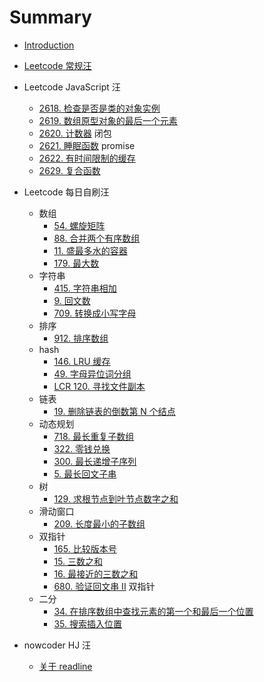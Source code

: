 # Summary

- [Introduction](README.md)

- [Leetcode 常规汪](./Leetcode/Classics/index.md)
- Leetcode JavaScript 汪
  - [2618. 检查是否是类的对象实例](./Leetcode/Problems/Medium/2618.md)
  - [2619. 数组原型对象的最后一个元素](./Leetcode/Problems/Easy/2619.md)
  - [2620. 计数器](./Leetcode/Problems/Easy/2620.md) 闭包
  - [2621. 睡眠函数](./Leetcode/Problems/Easy/2621.md) promise
  - [2622. 有时间限制的缓存](./Leetcode/Problems/Medium/2622.md)
  - [2629. 复合函数](./Leetcode/Problems/Easy/2629.md)
- Leetcode 每日自刷汪
  - 数组
    - [54. 螺旋矩阵](./Leetcode/Problems/Medium/54.md)
    - [88. 合并两个有序数组](./Leetcode/Problems/Easy/88.md)
    - [11. 盛最多水的容器](./Leetcode/Problems/Medium/11.md)
    - [179. 最大数](./Leetcode/Problems/Medium/179.md)
  - 字符串
    - [415. 字符串相加](./Leetcode/Problems/Easy/415.md)
    - [9. 回文数](./Leetcode/Problems/Easy/9.md)
    - [709. 转换成小写字母](./Leetcode/Problems/Easy/709.md)
  - 排序
    - [912. 排序数组](./Leetcode/Problems/Medium/912.md)
  - hash
    - [146. LRU 缓存](./Leetcode/Problems/Medium/146.md)
    - [49. 字母异位词分组](./Leetcode/Problems/Medium/49.md)
    - [LCR 120. 寻找文件副本](./Leetcode/Problems/Easy/LCR_120.md)
  - 链表
    - [19. 删除链表的倒数第 N 个结点](./Leetcode/Problems/Medium/19.md)
  - 动态规划
    - [718. 最长重复子数组](./Leetcode/Problems/Medium/718.md)
    - [322. 零钱兑换](./Leetcode/Problems/Medium/322.md)
    - [300. 最长递增子序列](./Leetcode/Problems/Medium/300.md)
    - [5. 最长回文子串](./Leetcode/Problems/Medium/5.md)
  - 树
    - [129. 求根节点到叶节点数字之和](./Leetcode/Problems/Medium/129.md)
  - 滑动窗口
    - [209. 长度最小的子数组](./Leetcode/Problems/Medium/209.md)
  - 双指针
    - [165. 比较版本号](./Leetcode/Problems/Medium/165.md)
    - [15. 三数之和](./Leetcode/Problems/Medium/15.md)
    - [16. 最接近的三数之和](./Leetcode/Problems/Medium/16.md)
    - [680. 验证回文串 II](./Leetcode/Problems/Easy/680.md) 双指针
  - 二分
    - [34. 在排序数组中查找元素的第一个和最后一个位置](./Leetcode/Problems/Medium/34.md)
    - [35. 搜索插入位置](./Leetcode/Problems/Easy/35.md)
- nowcoder HJ 汪
  - [关于 readline](./Nowcoder/Daily/index.md)
